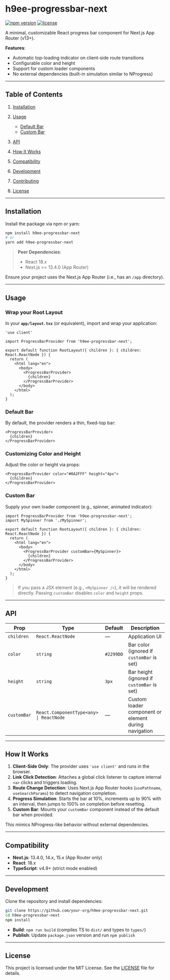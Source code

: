 # h9ee-progressbar-next

[![npm version](https://img.shields.io/npm/v/h9ee-progressbar-next.svg)](https://www.npmjs.com/package/h9ee-progressbar-next) [![license](https://img.shields.io/npm/l/h9ee-progressbar-next.svg)](./LICENSE)

A minimal, customizable React progress bar component for Next.js App Router (v13+).

**Features**:

* Automatic top-loading indicator on client-side route transitions
* Configurable color and height
* Support for custom loader components
* No external dependencies (built-in simulation similar to NProgress)

---

## Table of Contents

1. [Installation](#installation)
2. [Usage](#usage)

   * [Default Bar](#default-bar)
   * [Custom Bar](#custom-bar)
3. [API](#api)
4. [How It Works](#how-it-works)
5. [Compatibility](#compatibility)
6. [Development](#development)
7. [Contributing](#contributing)
8. [License](#license)

---

## Installation

Install the package via npm or yarn:

```bash
npm install h9ee-progressbar-next
# or
yarn add h9ee-progressbar-next
```

> **Peer Dependencies**:
>
> * React 18.x
> * Next.js >= 13.4.0 (App Router)

Ensure your project uses the Next.js App Router (i.e., has an `/app` directory).

---

## Usage

### Wrap your Root Layout

In your **`app/layout.tsx`** (or equivalent), import and wrap your application:

```tsx
'use client'

import ProgressBarProvider from 'h9ee-progressbar-next';

export default function RootLayout({ children }: { children: React.ReactNode }) {
  return (
    <html lang="en">
      <body>
        <ProgressBarProvider>
          {children}
        </ProgressBarProvider>
      </body>
    </html>
  );
}
```

### Default Bar

By default, the provider renders a thin, fixed-top bar:

```tsx
<ProgressBarProvider>
  {children}
</ProgressBarProvider>
```

### Customizing Color and Height

Adjust the color or height via props:

```tsx
<ProgressBarProvider color="#0A2FFF" height="4px">
  {children}
</ProgressBarProvider>
```

### Custom Bar

Supply your own loader component (e.g., spinner, animated indicator):

```tsx
import ProgressBarProvider from 'h9ee-progressbar-next';
import MySpinner from './MySpinner';

export default function RootLayout({ children }: { children: React.ReactNode }) {
  return (
    <html lang="en">
      <body>
        <ProgressBarProvider customBar={MySpinner}>
          {children}
        </ProgressBarProvider>
      </body>
    </html>
  );
}
```

> If you pass a JSX element (e.g., `<MySpinner />`), it will be rendered directly. Passing `customBar` disables `color` and `height` props.

---

## API

| Prop        | Type                                    | Default   | Description                                          |
| ----------- | --------------------------------------- | --------- | ---------------------------------------------------- |
| `children`  | `React.ReactNode`                       | —         | Application UI                                       |
| `color`     | `string`                                | `#2299DD` | Bar color (ignored if `customBar` is set)            |
| `height`    | `string`                                | `3px`     | Bar height (ignored if `customBar` is set)           |
| `customBar` | `React.ComponentType<any> \| ReactNode` | —         | Custom loader component or element during navigation |

---

## How It Works

1. **Client-Side Only**: The provider uses `'use client'` and runs in the browser.
2. **Link Click Detection**: Attaches a global click listener to capture internal `<a>` clicks and triggers loading.
3. **Route Change Detection**: Uses Next.js App Router hooks (`usePathname`, `useSearchParams`) to detect navigation completion.
4. **Progress Simulation**: Starts the bar at 10%, increments up to 90% with an interval, then jumps to 100% on completion before resetting.
5. **Custom Bar**: Mounts your `customBar` component instead of the default bar when provided.

This mimics NProgress-like behavior without external dependencies.

---

## Compatibility

* **Next.js**: 13.4.0, 14.x, 15.x (App Router only)
* **React**: 18.x
* **TypeScript**: v4.9+ (strict mode enabled)

---

## Development

Clone the repository and install dependencies:

```bash
git clone https://github.com/your-org/h9ee-progressbar-next.git
cd h9ee-progressbar-next
npm install
```

* **Build**: `npm run build` (compiles TS to `dist/` and types to `types/`)
* **Publish**: Update `package.json` version and run `npm publish`

---

## License

This project is licensed under the MIT License. See the [LICENSE](./LICENSE) file for details.
